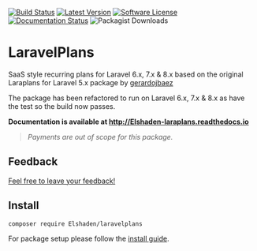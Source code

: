 [![Build Status](https://img.shields.io/travis/Elshaden/laravelplans.svg?style=flat-square)](https://travis-ci.org/Elshaden/laravelplans)
[![Latest Version](https://img.shields.io/github/release/Elshaden/laravelplans.svg?style=flat-square)](https://github.com/Elshaden/laravelplans/releases)
[![Software License](https://img.shields.io/badge/license-MIT-brightgreen.svg?style=flat-square)](LICENSE)
[![Documentation Status](https://readthedocs.org/projects/Elshaden-laraplans/badge/?version=latest)](https://Elshaden-laraplans.readthedocs.io/en/latest/?badge=latest)
![Packagist Downloads](https://img.shields.io/packagist/dt/Elshaden/laravelplans)


# LaravelPlans

SaaS style recurring plans for Laravel 6.x, 7.x & 8.x based on the original Laraplans for Laravel 5.x package by [gerardojbaez](https://github.com/gerardojbaez/laraplans)

The package has been refactored to run on Laravel 6.x, 7.x & 8.x as have the test so the build now passes.

**Documentation is available at http://Elshaden-laraplans.readthedocs.io**

> *Payments are out of scope for this package.*

## Feedback

[Feel free to leave your feedback!](https://github.com/Elshaden/laraplans/issues)

## Install

``` bash
composer require Elshaden/laravelplans
```

For package setup please follow the [install guide](http://Elshaden-laraplans.readthedocs.io/en/latest/install.html).
